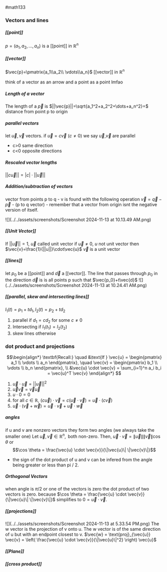 #math133 
### Vectors and lines
##### [[point]]
$p=(a_1,a_2,\dots,a_n)$ is a [[point]] in $\mathbb{R}^n$

##### [[vector]]
$\vec{p}=\pmatrix{a_1\\a_2\\ \vdots\\a_n}$ [[vector]] in $\mathbb{R}^n$

think of a vector as an arrow and a point as a point lmfao

##### Length of a vector
The length of a $\vec{p}$ is $||\vec{p}||=\sqrt{a_1^2+a_2^2+\dots+a_n^2}=$ distance from point p to origin

##### parallel vectors
let $\vec{u},\vec{v}$ vectors. if $\vec{u}=c\vec{v}$ ($c\neq 0$) we say $\vec{u}$,$\vec{v}$ are parallel
- c>0 same direction
- c<0 opposite directions

##### Rescaled vector lengths
$||c\vec{u}||=|c|\cdot ||\vec{u}||$

##### Addition/subtraction of vectors
vector from points p to q - v is found with the following operation
$\vec{v}=\vec{q}-\vec{p}$ - (p to q vector) - remember that a vector from origin isnt the negative version of itself.

![](../../assets/screenshots/Screenshot 2024-11-13 at 10.13.49 AM.png)
##### [[Unit Vector]]
If $||\vec{u}||=1$, $\vec{u}$ called unit vector
if $\vec{u}\neq 0$, $u$ not unit vector then $\vec{v}=\frac{1}{||u||}\cdot\vec{u}$
$\vec{v}$ is a unit vector

##### [[lines]]
let $p_0$ be a [[point]] and $\vec{d}$ a [[vector]].
The line that passes through $p_0$ in the direction $\vec{d}$ is is all points p such that $\vec{p_0}+t\vec{d}$
![](../../assets/screenshots/Screenshot 2024-11-13 at 10.24.41 AM.png)

##### [[parallel, skew and intersecting lines]]
$l_1(t)=p_1+td_1, l_2(t)=p_2+td_2$
1. parallel if $d_1=cd_2$ for some $c\neq 0$
2. Intersecting if $l_1(t_1)=l_2(t_2)$
3. skew lines otherwise

### dot product and projections
$$\begin{align*}
\textbf{Recall:} \quad &\text{If } \vec{u} = \begin{pmatrix} a_1 \\ \vdots \\ a_n \end{pmatrix}, \quad \vec{v} = \begin{pmatrix} b_1 \\ \vdots \\ b_n \end{pmatrix}, \\
&\vec{u} \cdot \vec{v} = \sum_{i=1}^n a_i b_i = \vec{u}^T \vec{v}
\end{align*}
$$
1. $\vec{u}\cdot \vec{u}=||\vec{u}||^2$
2. $\vec{u}\vec{v}=\vec{v}\vec{u}$
3. $u\cdot0=0$
4. for all $c\in \mathbb{R}$, $(c \vec{u}) \cdot \vec{v} = c (\vec{u} \cdot \vec{v}) = \vec{u} \cdot (c \vec{v})$
5. $\vec{u} \cdot (\vec{v} + \vec{w}) = \vec{u} \cdot \vec{v} + \vec{u} \cdot \vec{w}$

##### angles
if u and v are nonzero vectors they form two angles (we always take the smaller one)
$\text{Let } \vec{u}, \vec{v} \in \mathbb{R}^n, \text{ both non-zero. Then,}$
$\vec{u} \cdot \vec{v} = \|\vec{u}\| \|\vec{v}\| \cos \theta$
or
$$\cos \theta = \frac{\vec{u} \cdot \vec{v}}{\|\vec{u}\| \|\vec{v}\|}$$
- the sign of the dot product of u and v can be infered from the angle being greater or less than pi / 2.
##### Orthogonal Vectors
when angle is $\pi/2$ or one of the vectors is zero the dot product of two vectors is zero. because $\cos \theta = \frac{\vec{u} \cdot \vec{v}}{\|\vec{u}\| \|\vec{v}\|}$ simplifies to $0=\vec{u}\cdot \vec{v}$.


##### [[projections]]
![](../../assets/screenshots/Screenshot 2024-11-13 at 5.33.54 PM.png)
The w vector is the projection of v onto u. The w vector is of the same direction of u but with an endpoint closest to v.
$\vec{w} = \text{proj}_{\vec{u}} \vec{v} = \left( \frac{\vec{u} \cdot \vec{v}}{\|\vec{u}\|^2} \right) \vec{u}$

##### [[Plane]]
##### [[cross product]]
